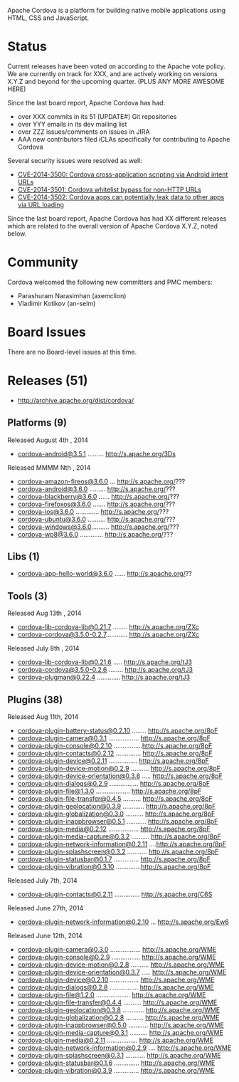 Apache Cordova is a platform for building native mobile applications using 
HTML, CSS and JavaScript.

# Status

Current releases have been voted on according to the Apache vote policy. We are currently on track for XXX, and are actively working on versions X.Y.Z and
beyond for the upcoming quarter. (PLUS ANY MORE AWESOME HERE)

Since the last board report, Apache Cordova has had:

- over XXX commits in its 51 (UPDATE#) Git repositories
- over YYY emails in its dev mailing list
- over ZZZ issues/comments on issues in JIRA
- AAA new contributors filed iCLAs specifically for contributing to 
Apache Cordova

Several security issues were resolved as well:

- [CVE-2014-3500: Cordova cross-application scripting via Android intent URLs](http://cordova.apache.org/announcements/2014/08/04/android-351.html)
- [CVE-2014-3501: Cordova whitelist bypass for non-HTTP URLs](http://cordova.apache.org/announcements/2014/08/04/android-351.html)
- [CVE-2014-3502: Cordova apps can potentially leak data to other apps via URL loading](http://cordova.apache.org/announcements/2014/08/04/android-351.html)

Since the last board report, Apache Cordova has had XX different releases 
which are related to the overall version of Apache Cordova X.Y.Z, noted
below.

# Community

Cordova welcomed the following new committers and PMC members:

- Parashuram Narasimhan (axemclion)
- Vladimir Kotikov (an-selm)

# Board Issues

There are no Board-level issues at this time.

# Releases (51)

- http://archive.apache.org/dist/cordova/

## Platforms (9)

Released August 4th , 2014

- cordova-android@3.5.1 ......... http://s.apache.org/3Ds
  
Released MMMM Nth , 2014

- cordova-amazon-fireos@3.6.0 ... http://s.apache.org/???
- cordova-android@3.6.0 ......... http://s.apache.org/???
- cordova-blackberry@3.6.0 ...... http://s.apache.org/???
- cordova-firefoxos@3.6.0 ....... http://s.apache.org/???
- cordova-ios@3.6.0 ............. http://s.apache.org/???
- cordova-ubuntu@3.6.0 .......... http://s.apache.org/???
- cordova-windows@3.6.0.......... http://s.apache.org/???
- cordova-wp8@3.6.0 ............. http://s.apache.org/???

## Libs (1)

- cordova-app-hello-world@3.6.0 ...... http://s.apache.org/??


## Tools (3)

Released Aug 13th , 2014

- cordova-lib-cordova-lib@0.21.7 ........ http://s.apache.org/ZXc
- cordova-cordova@3.5.0-0.2.7............ http://s.apache.org/ZXc

Released July 8th , 2014

- cordova-lib-cordova-lib@0.21.6 ..... http://s.apache.org/tJ3
- cordova-cordova@3.5.0-0.2.6 ........ http://s.apache.org/tJ3
- cordova-plugman@0.22.4 ............. http://s.apache.org/tJ3

## Plugins (38)

Released Aug 11th, 2014

- cordova-plugin-battery-status@0.2.10 ........ http://s.apache.org/8pF
- cordova-plugin-camera@0.3.1 ................. http://s.apache.org/8pF
- cordova-plugin-console@0.2.10 ................http://s.apache.org/8pF
- cordova-plugin-contacts@0.2.12 .............. http://s.apache.org/8pF
- cordova-plugin-device@0.2.11 ................ http://s.apache.org/8pF
- cordova-plugin-device-motion@0.2.9 .......... http://s.apache.org/8pF
- cordova-plugin-device-orientation@0.3.8 ..... http://s.apache.org/8pF
- cordova-plugin-dialogs@0.2.9 ................ http://s.apache.org/8pF
- cordova-plugin-file@1.3.0 ................... http://s.apache.org/8pF
- cordova-plugin-file-transfer@0.4.5 .......... http://s.apache.org/8pF
- cordova-plugin-geolocation@0.3.9 ............ http://s.apache.org/8pF
- cordova-plugin-globalization@0.3.0 .......... http://s.apache.org/8pF
- cordova-plugin-inappbrowser@0.5.1 ........... http://s.apache.org/8pF
- cordova-plugin-media@0.2.12 ................. http://s.apache.org/8pF
- cordova-plugin-media-capture@0.3.2 .......... http://s.apache.org/8pF
- cordova-plugin-network-information@0.2.11 ....http://s.apache.org/8pF
- cordova-plugin-splashscreen@0.3.2 ........... http://s.apache.org/8pF
- cordova-plugin-statusbar@0.1.7 .............. http://s.apache.org/8pF
- cordova-plugin-vibration@0.3.10 ..............http://s.apache.org/8pF

Released July 7th, 2014

- cordova-plugin-contacts@0.2.11 .............. http://s.apache.org/C6S

Released June 27th, 2014

- cordova-plugin-network-information@0.2.10 ... http://s.apache.org/Ew6

Released June 12th, 2014

- cordova-plugin-camera@0.3.0 ................. http://s.apache.org/WME
- cordova-plugin-console@0.2.9 ................ http://s.apache.org/WME
- cordova-plugin-device-motion@0.2.8 .......... http://s.apache.org/WME
- cordova-plugin-device-orientation@0.3.7 ..... http://s.apache.org/WME
- cordova-plugin-device@0.2.10 ................ http://s.apache.org/WME
- cordova-plugin-dialogs@0.2.8 ................ http://s.apache.org/WME
- cordova-plugin-file@1.2.0 ................... http://s.apache.org/WME
- cordova-plugin-file-transfer@0.4.4 .......... http://s.apache.org/WME
- cordova-plugin-geolocation@0.3.8 ............ http://s.apache.org/WME
- cordova-plugin-globalization@0.2.8 .......... http://s.apache.org/WME
- cordova-plugin-inappbrowser@0.5.0 ........... http://s.apache.org/WME
- cordova-plugin-media-capture@0.3.1 .......... http://s.apache.org/WME
- cordova-plugin-media@0.2.11 ................. http://s.apache.org/WME
- cordova-plugin-network-information@0.2.9 .... http://s.apache.org/WME
- cordova-plugin-splashscreen@0.3.1 ........... http://s.apache.org/WME
- cordova-plugin-statusbar@0.1.6 .............. http://s.apache.org/WME
- cordova-plugin-vibration@0.3.9 .............. http://s.apache.org/WME
